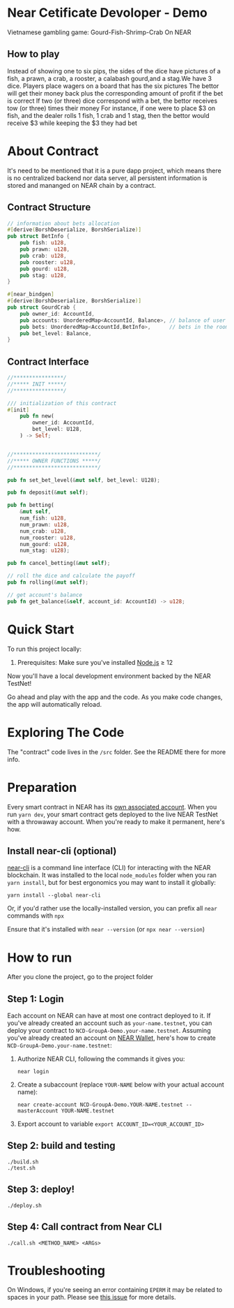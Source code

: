 Near Cetificate Devoloper - Demo
================================

Vietnamese gambling game: 
Gourd-Fish-Shrimp-Crab On NEAR

## How to play

Instead of showing one to six pips, the sides of the dice have pictures of a fish, a prawn, a crab, a rooster, a calabash gourd,and a stag.We have 3 dice.
Players place wagers on a board that has the six pictures
The bettor will get their money back plus the corresponding amount of profit if the bet is correct
If two (or three) dice correspond with a bet, the bettor receives tow (or three) times their money
For instance, if one were to place $3 on fish, and the dealer rolls 1 fish, 1 crab and 1 stag, then the bettor would receive $3 while keeping the $3 they had bet


About Contract
====================

It's need to be mentioned that it is a pure dapp project, which means there is no centralized backend nor data server, all persistent information is stored and mananged on NEAR chain by a contract.

## Contract Structure

```rust
// information about bets allocation
#[derive(BorshDeserialize, BorshSerialize)]
pub struct BetInfo {
    pub fish: u128, 
    pub prawn: u128, 
    pub crab: u128, 
    pub rooster: u128, 
    pub gourd: u128, 
    pub stag: u128,
}

#[near_bindgen]
#[derive(BorshDeserialize, BorshSerialize)]
pub struct GourdCrab {
    pub owner_id: AccountId,
    pub accounts: UnorderedMap<AccountId, Balance>, // balance of user
    pub bets: UnorderedMap<AccountId,BetInfo>,      // bets in the room
    pub bet_level: Balance, 
}
```

## Contract Interface


```rust
//****************/
//***** INIT *****/
//****************/

/// initialization of this contract
#[init]
    pub fn new(
        owner_id: AccountId,
        bet_level: U128, 
    ) -> Self;


//***************************/
//***** OWNER FUNCTIONS *****/
//***************************/

pub fn set_bet_level(&mut self, bet_level: U128);

pub fn deposit(&mut self); 

pub fn betting(
    &mut self, 
    num_fish: u128, 
    num_prawn: u128,
    num_crab: u128,
    num_rooster: u128, 
    num_gourd: u128,
    num_stag: u128);

pub fn cancel_betting(&mut self);

// roll the dice and calculate the payoff
pub fn rolling(&mut self);

// get account's balance
pub fn get_balance(&self, account_id: AccountId) -> u128;

```

Quick Start
===========

To run this project locally:

1. Prerequisites: Make sure you've installed [Node.js] ≥ 12

Now you'll have a local development environment backed by the NEAR TestNet!

Go ahead and play with the app and the code. As you make code changes, the app will automatically reload.


Exploring The Code
==================

The "contract" code lives in the `/src` folder. See the README there for more info.

Preparation
===========

Every smart contract in NEAR has its [own associated account][NEAR accounts]. When you run `yarn dev`, your smart contract gets deployed to the live NEAR TestNet with a throwaway account. When you're ready to make it permanent, here's how.


Install near-cli (optional)
---------------------------

[near-cli] is a command line interface (CLI) for interacting with the NEAR blockchain. It was installed to the local `node_modules` folder when you ran `yarn install`, but for best ergonomics you may want to install it globally:

    yarn install --global near-cli

Or, if you'd rather use the locally-installed version, you can prefix all `near` commands with `npx`

Ensure that it's installed with `near --version` (or `npx near --version`)

How to run
==========

After you clone the project, go to the project folder

Step 1: Login
-------------

Each account on NEAR can have at most one contract deployed to it. If you've already created an account such as `your-name.testnet`, you can deploy your contract to `NCD-GroupA-Demo.your-name.testnet`. Assuming you've already created an account on [NEAR Wallet], here's how to create `NCD-GroupA-Demo.your-name.testnet`:

1. Authorize NEAR CLI, following the commands it gives you:

      `near login`

2. Create a subaccount (replace `YOUR-NAME` below with your actual account name):

      `near create-account NCD-GroupA-Demo.YOUR-NAME.testnet --masterAccount YOUR-NAME.testnet`

3. Export account to variable
      `export ACCOUNT_ID=<YOUR_ACCOUNT_ID>`

Step 2: build and testing
---------------------------------

    ./build.sh
    ./test.sh


Step 3: deploy!
---------------

    ./deploy.sh

Step 4: Call contract from Near CLI
-----------------------------------

    ./call.sh <METHOD_NAME> <ARGs>

Troubleshooting
===============

On Windows, if you're seeing an error containing `EPERM` it may be related to spaces in your path. Please see [this issue](https://github.com/zkat/npx/issues/209) for more details.


  [Vue]: https://vuejs.org/
  [create-near-app]: https://github.com/near/create-near-app
  [Node.js]: https://nodejs.org/en/download/package-manager/
  [jest]: https://jestjs.io/
  [NEAR accounts]: https://docs.near.org/docs/concepts/account
  [NEAR Wallet]: https://wallet.testnet.near.org/
  [near-cli]: https://github.com/near/near-cli
  [gh-pages]: https://github.com/tschaub/gh-pages
